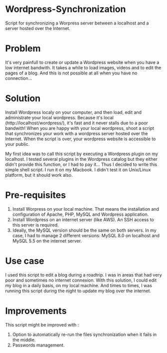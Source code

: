 # Wordpress-Synchronization
Script for synchronizing a Worpress server between a localhost and a server hosted over the Internet.

# Problem
It's very painfull to create or update a Wordpress website when you have a low internet bandwith. It takes a while to load images, videos and to edit the pages of a blog. And this is not possible at all when you have no connection...

# Solution
Install Wordpress localy on your computer, and then load, edit and administrate your local wordpress. Because it's local (http://localhost/wordpress/), it's fast and it never stalls due to a poor bandwith! When you are happy with your local wordpress, shoot a script that synchronizes your work with a wordpress server hosted over the Internet. When the script is over, your wordpress website is accessible to your public.

My first idea was to call this script by executing a Wordpress plugin on my localhost. I tested several plugins in the Wordpress catalog but they either didn't provide this function, or I had to pay it... Thus I decided to write this simple shell script. I run it on my Macbook. I didn't test it on Unix/Linux platform, but it should work also.

# Pre-requisites
1) Install Worpress on your local machine. That means the installation and configuration of Apache, PHP, MySQL and Wordpress application.
2) Install Wordpress on an internet server (like AWS). An SSH access to this server is required.
3) Ideally, the MySQL version should be the same on both servers. In my case, I had to manage 2 different versions: MySQL 8.0 on localhost and MySQL 5.5 on the internet server.

# Use case
I used this script to edit a blog during a roadtrip. I was in areas that had very poor and sometimes no internet connexion. With this solution, I could edit my blog in a daily basis, on my local machine. And times to times, I was running this script during the night to update my blog over the internet.

# Improvements
This script might be improved with :
1) Option to automatically re-run the files synchronization when it fails in the middle.
2) Passwords management.
